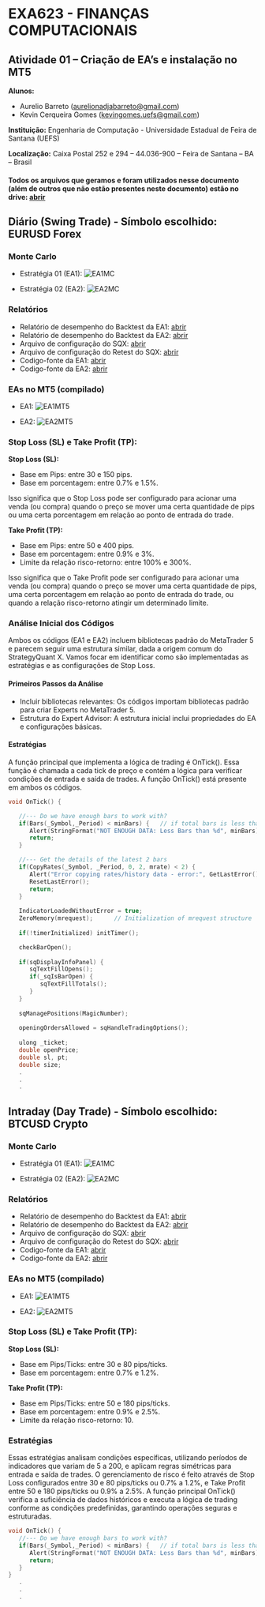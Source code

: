# EXA623 - FINANÇAS COMPUTACIONAIS
## Atividade 01 – Criação de EA’s e instalação no MT5

**Alunos:**
- Aurelio Barreto (aurelionadjabarreto@gmail.com)
- Kevin Cerqueira Gomes (kevingomes.uefs@gmail.com)

**Instituição:** Engenharia de Computação - Universidade Estadual de Feira de Santana (UEFS)

**Localização:** Caixa Postal 252 e 294 – 44.036-900 – Feira de Santana – BA – Brasil

#### Todos os arquivos que geramos e foram utilizados nesse documento (além de outros que não estão presentes neste documento) estão no drive: [abrir](https://drive.google.com/drive/folders/1y7krsa3FRiPJ-hLfv04jMX30HmyGWBMh?usp=drive_link)

## Diário (Swing Trade) - Símbolo escolhido: EURUSD Forex

### Monte Carlo

- Estratégia 01 (EA1):
![EA1MC](forex/(EURUSD)%20EA1%20-%20Gráfico%20Monte%20Carlo.png)

- Estratégia 02 (EA2):
![EA2MC](forex/(EURUSD)%20EA2%20-%20Gráfico%20Monte%20Carlo.png)

### Relatórios

- Relatório de desempenho do Backtest da EA1: [abrir](https://drive.google.com/file/d/1gdJTmM_DUPGEEq1ez0mqKZBZWNfVCiLV/view?usp=drive_link)
- Relatório de desempenho do Backtest da EA2: [abrir](https://drive.google.com/file/d/1qU2oj6Ou0HfmxZejAS7mgFq82i_ZPq3U/view?usp=drive_link)
- Arquivo de configuração do SQX: [abrir](https://drive.google.com/file/d/1R46-IULtlkGko3R6j3Ysihr4uWa6JBTR/view?usp=drive_link)
- Arquivo de configuração do Retest do SQX: [abrir](https://drive.google.com/file/d/1iIz-OHVWrbQEC37sYEnkBIkBn4dKzwqM/view?usp=drive_link)
- Codigo-fonte da EA1: [abrir](https://drive.google.com/file/d/1JVBs4HGGERA8nedY3SSZ0jcq1fgf4zSX/view?usp=drive_link)
- Codigo-fonte da EA2: [abrir](https://drive.google.com/file/d/1nW7N1XqwQPla8RoQw7ioXvrI3ZHyIhxA/view?usp=drive_link)

### EAs no MT5 (compilado)
- EA1:
![EA1MT5](forex/(EURUSD)%20MTQ5%20-%20EA1%20-%20Codigo%20Importado%20no%20MetaEditor.png)

- EA2:
![EA2MT5](forex/(EURUSD)%20MTQ5%20-%20EA2%20-%20Codigo%20Importado%20no%20MetaEditor.png)


### Stop Loss (SL) e Take Profit (TP):
**Stop Loss (SL):**
- Base em Pips: entre 30 e 150 pips.
- Base em porcentagem: entre 0.7% e 1.5%.

Isso significa que o Stop Loss pode ser configurado para acionar uma venda (ou compra) quando o preço se mover uma certa quantidade de pips ou uma certa porcentagem em relação ao ponto de entrada do trade.

**Take Profit (TP):** 
- Base em Pips: entre 50 e 400 pips.
- Base em porcentagem: entre 0.9% e 3%.
- Limite da relação risco-retorno: entre 100% e 300%.

Isso significa que o Take Profit pode ser configurado para acionar uma venda (ou compra) quando o preço se mover uma certa quantidade de pips, uma certa porcentagem em relação ao ponto de entrada do trade, ou quando a relação risco-retorno atingir um determinado limite.

### Análise Inicial dos Códigos
Ambos os códigos (EA1 e EA2) incluem bibliotecas padrão do MetaTrader 5 e parecem seguir uma estrutura similar, dada a origem comum do StrategyQuant X. Vamos focar em identificar como são implementadas as estratégias e as configurações de Stop Loss.

#### Primeiros Passos da Análise
- Incluir bibliotecas relevantes: Os códigos importam bibliotecas padrão para criar Experts no MetaTrader 5.
- Estrutura do Expert Advisor: A estrutura inicial inclui propriedades do EA e configurações básicas.

#### Estratégias
A função principal que implementa a lógica de trading é OnTick(). Essa função é chamada a cada tick de preço e contém a lógica para verificar condições de entrada e saída de trades. A função OnTick() está presente em ambos os códigos.

```c
void OnTick() {

   //--- Do we have enough bars to work with?
   if(Bars(_Symbol,_Period) < minBars) {   // if total bars is less than minBars
      Alert(StringFormat("NOT ENOUGH DATA: Less Bars than %d", minBars));
      return;
   }

   //--- Get the details of the latest 2 bars
   if(CopyRates(_Symbol, _Period, 0, 2, mrate) < 2) {
      Alert("Error copying rates/history data - error:", GetLastError(), "!!");
      ResetLastError();
      return;
   }
   
   IndicatorLoadedWithoutError = true;
   ZeroMemory(mrequest);      // Initialization of mrequest structure
 
   if(!timerInitialized) initTimer();

   checkBarOpen();
   
   if(sqDisplayInfoPanel) {
      sqTextFillOpens();
      if(_sqIsBarOpen) {
         sqTextFillTotals();   
      }  
   }
    
   sqManagePositions(MagicNumber);
   
   openingOrdersAllowed = sqHandleTradingOptions();
   
   ulong _ticket;                    
   double openPrice;  
   double sl, pt;
   double size;
   .
   .
   .
```

## Intraday (Day Trade) - Símbolo escolhido: BTCUSD Crypto

### Monte Carlo

- Estratégia 01 (EA1):
![EA1MC](crypto/(BTCUSD)%20EA1%20-%20Gráfico%20Monte%20Carlo.png)

- Estratégia 02 (EA2):
![EA2MC](crypto/(BTCUSD)%20EA2%20-%20Gráfico%20Monte%20Carlo.png)

### Relatórios

- Relatório de desempenho do Backtest da EA1: [abrir](https://docs.google.com/spreadsheets/d/1niWo377gboZSR4gk5ku-tvamajQJCgLp/edit?usp=drive_link&ouid=104297309265572510054&rtpof=true&sd=true)
- Relatório de desempenho do Backtest da EA2: [abrir](https://docs.google.com/spreadsheets/d/17ZOizdeUgOv8qpvnk7oEjvJHew6Z5fgX/edit?usp=drive_link&ouid=104297309265572510054&rtpof=true&sd=true)
- Arquivo de configuração do SQX: [abrir](https://drive.google.com/file/d/1ebzNyXa7wWSc-5Ou2o-3ByhHFYnguUG_/view?usp=drive_link)
- Arquivo de configuração do Retest do SQX: [abrir](https://drive.google.com/file/d/1FuxxPeBixdVAVQKiwVMj6PHCDqtD3noD/view?usp=drive_link)
- Codigo-fonte da EA1: [abrir](https://drive.google.com/file/d/13yzwHW5BJ0ACkl4hW0AKkpE5xEbNlL3R/view?usp=drive_link)
- Codigo-fonte da EA2: [abrir](https://drive.google.com/file/d/1VZDKPNWpPRBRKaougmrbVa9Uxwvst8B1/view?usp=drive_link)

### EAs no MT5 (compilado)
- EA1:
![EA1MT5](crypto/(BTCUSD)%20MTQ5%20-%20EA1%20-%20Código%20importado%20no%20MetaEditor.png)

- EA2:
![EA2MT5](crypto/(BTCUSD)%20MTQ5%20-%20EA2%20-%20Código%20importado%20no%20MetaEditor.png)


### Stop Loss (SL) e Take Profit (TP):
**Stop Loss (SL):**
- Base em Pips/Ticks: entre 30 e 80 pips/ticks.
- Base em porcentagem: entre 0.7% e 1.2%.

**Take Profit (TP):** 
- Base em Pips/Ticks: entre 50 e 180 pips/ticks.
- Base em porcentagem: entre 0.9% e 2.5%.
- Limite da relação risco-retorno: 10.

### Estratégias
Essas estratégias analisam condições específicas, utilizando períodos de indicadores que variam de 5 a 200, e aplicam regras simétricas para entrada e saída de trades. O gerenciamento de risco é feito através de Stop Loss configurados entre 30 e 80 pips/ticks ou 0.7% a 1.2%, e Take Profit entre 50 e 180 pips/ticks ou 0.9% a 2.5%. A função principal OnTick() verifica a suficiência de dados históricos e executa a lógica de trading conforme as condições predefinidas, garantindo operações seguras e estruturadas.

```c
void OnTick() {
   //--- Do we have enough bars to work with?
   if(Bars(_Symbol,_Period) < minBars) {   // if total bars is less than minBars
      Alert(StringFormat("NOT ENOUGH DATA: Less Bars than %d", minBars));
      return;
   }
}
   .
   .
   .
```

